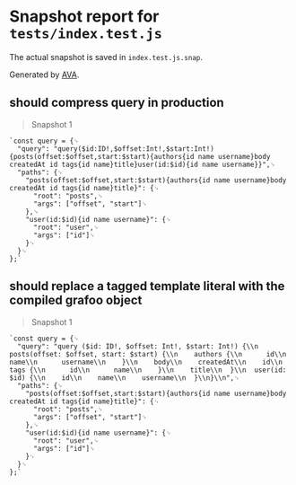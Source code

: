 # Snapshot report for `tests/index.test.js`

The actual snapshot is saved in `index.test.js.snap`.

Generated by [AVA](https://ava.li).

## should compress query in production

> Snapshot 1

    `const query = {␊
      "query": "query($id:ID!,$offset:Int!,$start:Int!){posts(offset:$offset,start:$start){authors{id name username}body createdAt id tags{id name}title}user(id:$id){id name username}}",␊
      "paths": {␊
        "posts(offset:$offset,start:$start){authors{id name username}body createdAt id tags{id name}title}": {␊
          "root": "posts",␊
          "args": ["offset", "start"]␊
        },␊
        "user(id:$id){id name username}": {␊
          "root": "user",␊
          "args": ["id"]␊
        }␊
      }␊
    };`

## should replace a tagged template literal with the compiled grafoo object

> Snapshot 1

    `const query = {␊
      "query": "query ($id: ID!, $offset: Int!, $start: Int!) {\\n  posts(offset: $offset, start: $start) {\\n    authors {\\n      id\\n      name\\n      username\\n    }\\n    body\\n    createdAt\\n    id\\n    tags {\\n      id\\n      name\\n    }\\n    title\\n  }\\n  user(id: $id) {\\n    id\\n    name\\n    username\\n  }\\n}\\n",␊
      "paths": {␊
        "posts(offset:$offset,start:$start){authors{id name username}body createdAt id tags{id name}title}": {␊
          "root": "posts",␊
          "args": ["offset", "start"]␊
        },␊
        "user(id:$id){id name username}": {␊
          "root": "user",␊
          "args": ["id"]␊
        }␊
      }␊
    };`
